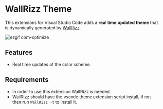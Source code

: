 # WallRizz Theme

This extensions for Visual Studio Code adds a **real time updated theme** that is dynamically generated by [WallRizz](https://github.com/5hubham5ingh/WallRizz).

![ezgif com-optimize](https://github.com/user-attachments/assets/3b94f40c-41cd-4242-a0ae-7c35cff8a567)

## Features

- Real time updates of the color scheme.

## Requirements

- In order to use this extension WallRizz is needed. 
- WallRizz should have the vscode theme extension script install, if not then run `WallRizz -t` to install it. 


